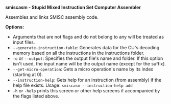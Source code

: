 **smiscasm - Stupid Mixed Instruction Set Computer Assembler**

Assembles and links SMISC assembly code.

**Options:**
* Arguments that are not flags and do not belong to any will be treated as input files.
* `--generate-instruction-table`:
    Generates data for the CU's decoding memory based on all the instructions in the instructions folder.
* `-o` or `--output`:
    Specifies the output file's name and folder. If this option isn't used, the input name will be the output name (except for the suffix).
* `--get-micro-operation`:
    Gets a micro operation's name by its index (starting at 0).
* `--instruction-help`:
    Gets help for an instruction (from assembly) if the help file exists. Usage: `smiscasm --instruction-help add`
* `-h` or `-help` prints this screen or other help screens if accompanied by the flags listed above.